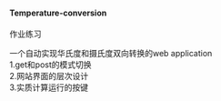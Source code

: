 #### Temperature-conversion

作业练习  
  
一个自动实现华氏度和摄氏度双向转换的web application  
1.get和post的模式切换  
2.网站界面的层次设计  
3.实质计算运行的按键  
